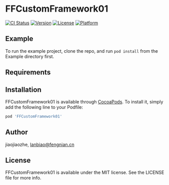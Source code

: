 # FFCustomFramework01

[![CI Status](https://img.shields.io/travis/jiaojiaozhe/FFCustomFramework01.svg?style=flat)](https://travis-ci.org/jiaojiaozhe/FFCustomFramework01)
[![Version](https://img.shields.io/cocoapods/v/FFCustomFramework01.svg?style=flat)](https://cocoapods.org/pods/FFCustomFramework01)
[![License](https://img.shields.io/cocoapods/l/FFCustomFramework01.svg?style=flat)](https://cocoapods.org/pods/FFCustomFramework01)
[![Platform](https://img.shields.io/cocoapods/p/FFCustomFramework01.svg?style=flat)](https://cocoapods.org/pods/FFCustomFramework01)

## Example

To run the example project, clone the repo, and run `pod install` from the Example directory first.

## Requirements

## Installation

FFCustomFramework01 is available through [CocoaPods](https://cocoapods.org). To install
it, simply add the following line to your Podfile:

```ruby
pod 'FFCustomFramework01'
```

## Author

jiaojiaozhe, lanbiao@fengnian.cn

## License

FFCustomFramework01 is available under the MIT license. See the LICENSE file for more info.
